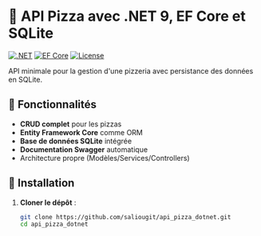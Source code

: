 # 🍕 API Pizza avec .NET 9, EF Core et SQLite

[![.NET](https://img.shields.io/badge/.NET-9.0-purple)](https://dotnet.microsoft.com)
[![EF Core](https://img.shields.io/badge/EF_Core-9.0-blue)](https://learn.microsoft.com/ef/core)
[![License](https://img.shields.io/badge/License-MIT-green)](LICENSE)

API minimale pour la gestion d'une pizzeria avec persistance des données en SQLite.

## 📝 Fonctionnalités
- **CRUD complet** pour les pizzas
- **Entity Framework Core** comme ORM
- **Base de données SQLite** intégrée
- **Documentation Swagger** automatique
- Architecture propre (Modèles/Services/Controllers)

## 🚀 Installation
1. **Cloner le dépôt** :
   ```bash
   git clone https://github.com/saliougit/api_pizza_dotnet.git
   cd api_pizza_dotnet
